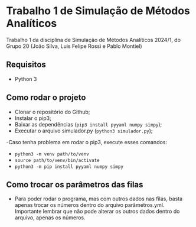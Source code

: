 # Trabalho 1 de Simulação de Métodos Analíticos

Trabalho 1 da disciplina de Simulação de Métodos Analíticos 2024/1, do Grupo 20 (João Silva, Luis Felipe Rossi e Pablo
Montiel)

## Requisitos

- Python 3

## Como rodar o projeto

- Clonar o repositório do Github;
- Instalar o pip3;
- Baixar as dependências (`pip3 install pyyaml numpy simpy`);
- Executar o arquivo simulador.py (`python3 simulador.py`);

-Caso tenha problema em rodar o pip3, execute esses comandos:
- `python3 -m venv path/to/venv`
- `source path/to/venv/bin/activate`
- `python3 -m pip install pyyaml numpy simpy`

## Como trocar os parâmetros das filas

- Para poder rodar o programa, mas com outros dados nas filas, basta apenas trocar os números dentro do arquivo parâmetros.yml. Importante lembrar que não pode alterar os outros dados dentro do arquivo, apenas os números.
